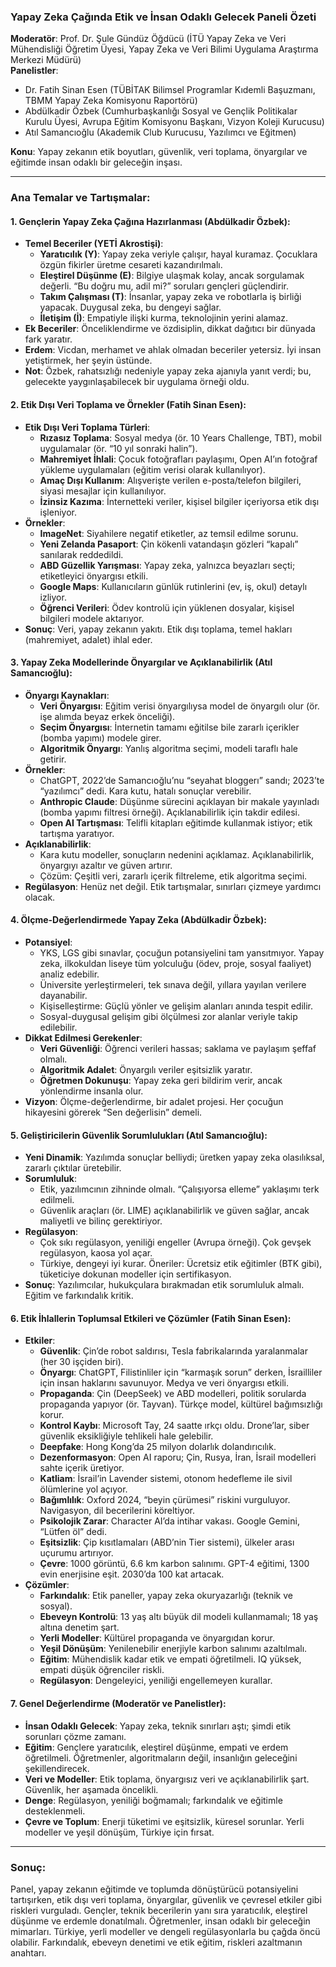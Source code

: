### Yapay Zeka Çağında Etik ve İnsan Odaklı Gelecek Paneli Özeti

**Moderatör**: Prof. Dr. Şule Gündüz Öğdücü (İTÜ Yapay Zeka ve Veri Mühendisliği Öğretim Üyesi, Yapay Zeka ve Veri Bilimi Uygulama Araştırma Merkezi Müdürü)  
**Panelistler**:  
- Dr. Fatih Sinan Esen (TÜBİTAK Bilimsel Programlar Kıdemli Başuzmanı, TBMM Yapay Zeka Komisyonu Raportörü)  
- Abdülkadir Özbek (Cumhurbaşkanlığı Sosyal ve Gençlik Politikalar Kurulu Üyesi, Avrupa Eğitim Komisyonu Başkanı, Vizyon Koleji Kurucusu)  
- Atıl Samancıoğlu (Akademik Club Kurucusu, Yazılımcı ve Eğitmen)

**Konu**: Yapay zekanın etik boyutları, güvenlik, veri toplama, önyargılar ve eğitimde insan odaklı bir geleceğin inşası.

---

### Ana Temalar ve Tartışmalar:

#### 1. **Gençlerin Yapay Zeka Çağına Hazırlanması** (Abdülkadir Özbek):
- **Temel Beceriler (YETİ Akrostişi)**:
  - **Yaratıcılık (Y)**: Yapay zeka veriyle çalışır, hayal kuramaz. Çocuklara özgün fikirler üretme cesareti kazandırılmalı.
  - **Eleştirel Düşünme (E)**: Bilgiye ulaşmak kolay, ancak sorgulamak değerli. “Bu doğru mu, adil mi?” soruları gençleri güçlendirir.
  - **Takım Çalışması (T)**: İnsanlar, yapay zeka ve robotlarla iş birliği yapacak. Duygusal zeka, bu dengeyi sağlar.
  - **İletişim (İ)**: Empatiyle ilişki kurma, teknolojinin yerini alamaz.
- **Ek Beceriler**: Önceliklendirme ve özdisiplin, dikkat dağıtıcı bir dünyada fark yaratır.
- **Erdem**: Vicdan, merhamet ve ahlak olmadan beceriler yetersiz. İyi insan yetiştirmek, her şeyin üstünde.
- **Not**: Özbek, rahatsızlığı nedeniyle yapay zeka ajanıyla yanıt verdi; bu, gelecekte yaygınlaşabilecek bir uygulama örneği oldu.

#### 2. **Etik Dışı Veri Toplama ve Örnekler** (Fatih Sinan Esen):
- **Etik Dışı Veri Toplama Türleri**:
  - **Rızasız Toplama**: Sosyal medya (ör. 10 Years Challenge, TBT), mobil uygulamalar (ör. “10 yıl sonraki halin”).
  - **Mahremiyet İhlali**: Çocuk fotoğrafları paylaşımı, Open AI’ın fotoğraf yükleme uygulamaları (eğitim verisi olarak kullanılıyor).
  - **Amaç Dışı Kullanım**: Alışverişte verilen e-posta/telefon bilgileri, siyasi mesajlar için kullanılıyor.
  - **İzinsiz Kazıma**: İnternetteki veriler, kişisel bilgiler içeriyorsa etik dışı işleniyor.
- **Örnekler**:
  - **ImageNet**: Siyahilere negatif etiketler, az temsil edilme sorunu.
  - **Yeni Zelanda Pasaport**: Çin kökenli vatandaşın gözleri “kapalı” sanılarak reddedildi.
  - **ABD Güzellik Yarışması**: Yapay zeka, yalnızca beyazları seçti; etiketleyici önyargısı etkili.
  - **Google Maps**: Kullanıcıların günlük rutinlerini (ev, iş, okul) detaylı izliyor.
  - **Öğrenci Verileri**: Ödev kontrolü için yüklenen dosyalar, kişisel bilgileri modele aktarıyor.
- **Sonuç**: Veri, yapay zekanın yakıtı. Etik dışı toplama, temel hakları (mahremiyet, adalet) ihlal eder.

#### 3. **Yapay Zeka Modellerinde Önyargılar ve Açıklanabilirlik** (Atıl Samancıoğlu):
- **Önyargı Kaynakları**:
  - **Veri Önyargısı**: Eğitim verisi önyargılıysa model de önyargılı olur (ör. işe alımda beyaz erkek önceliği).
  - **Seçim Önyargısı**: İnternetin tamamı eğitilse bile zararlı içerikler (bomba yapımı) modele girer.
  - **Algoritmik Önyargı**: Yanlış algoritma seçimi, modeli taraflı hale getirir.
- **Örnekler**:
  - ChatGPT, 2022’de Samancıoğlu’nu “seyahat bloggerı” sandı; 2023’te “yazılımcı” dedi. Kara kutu, hatalı sonuçlar verebilir.
  - **Anthropic Claude**: Düşünme sürecini açıklayan bir makale yayınladı (bomba yapımı filtresi örneği). Açıklanabilirlik için takdir edilesi.
  - **Open AI Tartışması**: Telifli kitapları eğitimde kullanmak istiyor; etik tartışma yaratıyor.
- **Açıklanabilirlik**:
  - Kara kutu modeller, sonuçların nedenini açıklamaz. Açıklanabilirlik, önyargıyı azaltır ve güven artırır.
  - Çözüm: Çeşitli veri, zararlı içerik filtreleme, etik algoritma seçimi.
- **Regülasyon**: Henüz net değil. Etik tartışmalar, sınırları çizmeye yardımcı olacak.

#### 4. **Ölçme-Değerlendirmede Yapay Zeka** (Abdülkadir Özbek):
- **Potansiyel**:
  - YKS, LGS gibi sınavlar, çocuğun potansiyelini tam yansıtmıyor. Yapay zeka, ilkokuldan liseye tüm yolculuğu (ödev, proje, sosyal faaliyet) analiz edebilir.
  - Üniversite yerleştirmeleri, tek sınava değil, yıllara yayılan verilere dayanabilir.
  - Kişiselleştirme: Güçlü yönler ve gelişim alanları anında tespit edilir.
  - Sosyal-duygusal gelişim gibi ölçülmesi zor alanlar veriyle takip edilebilir.
- **Dikkat Edilmesi Gerekenler**:
  - **Veri Güvenliği**: Öğrenci verileri hassas; saklama ve paylaşım şeffaf olmalı.
  - **Algoritmik Adalet**: Önyargılı veriler eşitsizlik yaratır.
  - **Öğretmen Dokunuşu**: Yapay zeka geri bildirim verir, ancak yönlendirme insanla olur.
- **Vizyon**: Ölçme-değerlendirme, bir adalet projesi. Her çocuğun hikayesini görerek “Sen değerlisin” demeli.

#### 5. **Geliştiricilerin Güvenlik Sorumlulukları** (Atıl Samancıoğlu):
- **Yeni Dinamik**: Yazılımda sonuçlar belliydi; üretken yapay zeka olasılıksal, zararlı çıktılar üretebilir.
- **Sorumluluk**:
  - Etik, yazılımcının zihninde olmalı. “Çalışıyorsa elleme” yaklaşımı terk edilmeli.
  - Güvenlik araçları (ör. LIME) açıklanabilirlik ve güven sağlar, ancak maliyetli ve bilinç gerektiriyor.
- **Regülasyon**:
  - Çok sıkı regülasyon, yeniliği engeller (Avrupa örneği). Çok gevşek regülasyon, kaosa yol açar.
  - Türkiye, dengeyi iyi kurar. Öneriler: Ücretsiz etik eğitimler (BTK gibi), tüketiciye dokunan modeller için sertifikasyon.
- **Sonuç**: Yazılımcılar, hukukçulara bırakmadan etik sorumluluk almalı. Eğitim ve farkındalık kritik.

#### 6. **Etik İhlallerin Toplumsal Etkileri ve Çözümler** (Fatih Sinan Esen):
- **Etkiler**:
  - **Güvenlik**: Çin’de robot saldırısı, Tesla fabrikalarında yaralanmalar (her 30 işçiden biri).
  - **Önyargı**: ChatGPT, Filistinliler için “karmaşık sorun” derken, İsrailliler için insan haklarını savunuyor. Medya ve veri önyargısı etkili.
  - **Propaganda**: Çin (DeepSeek) ve ABD modelleri, politik sorularda propaganda yapıyor (ör. Tayvan). Türkçe model, kültürel bağımsızlığı korur.
  - **Kontrol Kaybı**: Microsoft Tay, 24 saatte ırkçı oldu. Drone’lar, siber güvenlik eksikliğiyle tehlikeli hale gelebilir.
  - **Deepfake**: Hong Kong’da 25 milyon dolarlık dolandırıcılık.
  - **Dezenformasyon**: Open AI raporu; Çin, Rusya, İran, İsrail modelleri sahte içerik üretiyor.
  - **Katliam**: İsrail’in Lavender sistemi, otonom hedefleme ile sivil ölümlerine yol açıyor.
  - **Bağımlılık**: Oxford 2024, “beyin çürümesi” riskini vurguluyor. Navigasyon, dil becerilerini köreltiyor.
  - **Psikolojik Zarar**: Character AI’da intihar vakası. Google Gemini, “Lütfen öl” dedi.
  - **Eşitsizlik**: Çip kısıtlamaları (ABD’nin Tier sistemi), ülkeler arası uçurumu artırıyor.
  - **Çevre**: 1000 görüntü, 6.6 km karbon salınımı. GPT-4 eğitimi, 1300 evin enerjisine eşit. 2030’da 100 kat artacak.
- **Çözümler**:
  - **Farkındalık**: Etik paneller, yapay zeka okuryazarlığı (teknik ve sosyal).
  - **Ebeveyn Kontrolü**: 13 yaş altı büyük dil modeli kullanmamalı; 18 yaş altına denetim şart.
  - **Yerli Modeller**: Kültürel propaganda ve önyargıdan korur.
  - **Yeşil Dönüşüm**: Yenilenebilir enerjiyle karbon salınımı azaltılmalı.
  - **Eğitim**: Mühendislik kadar etik ve empati öğretilmeli. IQ yüksek, empati düşük öğrenciler riskli.
  - **Regülasyon**: Dengeleyici, yeniliği engellemeyen kurallar.

#### 7. **Genel Değerlendirme** (Moderatör ve Panelistler):
- **İnsan Odaklı Gelecek**: Yapay zeka, teknik sınırları aştı; şimdi etik sorunları çözme zamanı.
- **Eğitim**: Gençlere yaratıcılık, eleştirel düşünme, empati ve erdem öğretilmeli. Öğretmenler, algoritmaların değil, insanlığın geleceğini şekillendirecek.
- **Veri ve Modeller**: Etik toplama, önyargısız veri ve açıklanabilirlik şart. Güvenlik, her aşamada öncelikli.
- **Denge**: Regülasyon, yeniliği boğmamalı; farkındalık ve eğitimle desteklenmeli.
- **Çevre ve Toplum**: Enerji tüketimi ve eşitsizlik, küresel sorunlar. Yerli modeller ve yeşil dönüşüm, Türkiye için fırsat.

---

### Sonuç:
Panel, yapay zekanın eğitimde ve toplumda dönüştürücü potansiyelini tartışırken, etik dışı veri toplama, önyargılar, güvenlik ve çevresel etkiler gibi riskleri vurguladı. Gençler, teknik becerilerin yanı sıra yaratıcılık, eleştirel düşünme ve erdemle donatılmalı. Öğretmenler, insan odaklı bir geleceğin mimarları. Türkiye, yerli modeller ve dengeli regülasyonlarla bu çağda öncü olabilir. Farkındalık, ebeveyn denetimi ve etik eğitim, riskleri azaltmanın anahtarı.